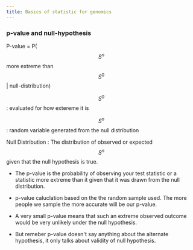```yaml
---
title: Basics of statistic for genomics  
---
```


### p-value and null-hypothesis 


P-value = P($$ S^n $$ more extreme than $$ S^0 $$ | null-distribution)

$$ S^0 $$ : evaluated for how extereme it is 

$$ S^n $$ : random variable generated from the null distribution 

Null Distribution : The distribution of observed or expected $$ S^n $$ given that the null hypothesis is true. 


- The p-value is the probability of observing your test statistic or a statistic more extreme than it given that it was drawn from the null distribution.

- p-value caluclation based on the the random sample used. The more people we sample the more accurate will be our p-value. 

- A very small p-value means that such an extreme observed outcome would be very unlikely under the null hypothesis.

- But remeber p-value doesn't say anything about the alternate hypothesis, it only talks about validity of null hypothesis. 



